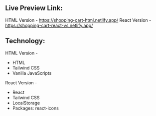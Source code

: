 ## Live Preview Link:
HTML Version - https://shopping-cart-html.netlify.app/
React Version - https://shopping-cart-react-vs.netlify.app/

## Technology:

HTML Version -
- HTML
- Tailwind CSS
- Vanilla JavaScripts

React Version - 
- React
- Tailwind CSS
- LocalStorage
- Packages: react-icons